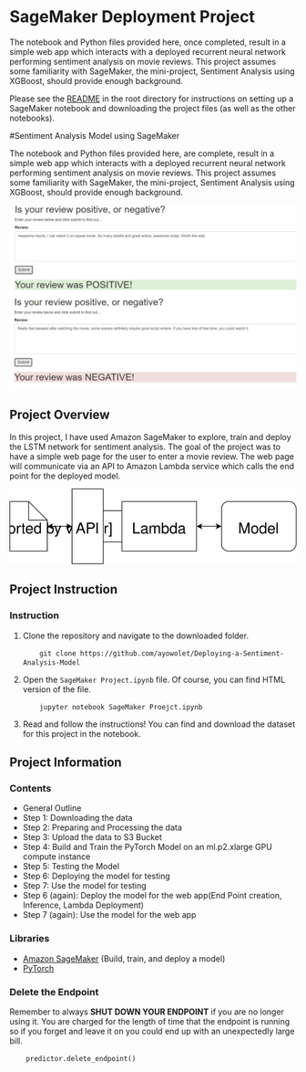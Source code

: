 # SageMaker Deployment Project

The notebook and Python files provided here, once completed, result in a simple web app which interacts with a deployed recurrent neural network performing sentiment analysis on movie reviews. This project assumes some familiarity with SageMaker, the mini-project, Sentiment Analysis using XGBoost, should provide enough background.

Please see the [README](https://github.com/udacity/sagemaker-deployment/tree/master/README.md) in the root directory for instructions on setting up a SageMaker notebook and downloading the project files (as well as the other notebooks).

#Sentiment Analysis Model using SageMaker

The notebook and Python files provided here, are complete, result in a simple web app which interacts with a deployed recurrent neural network performing sentiment analysis on movie reviews. This project assumes some familiarity with SageMaker, the mini-project, Sentiment Analysis using XGBoost, should provide enough background.


<img src="Good_Review.PNG">

<img src="Mixed_Review.PNG">

## Project Overview
In this project, I have used Amazon SageMaker to explore, train and deploy the LSTM network for sentiment analysis. The goal of the project was to have a simple web page for the user to enter a movie review. The web page will communicate via an API to Amazon Lambda service which calls the end point for the deployed model.

<img src="Web App Diagram.svg">

## Project Instruction

### Instruction

1. Clone the repository and navigate to the downloaded folder.
	```
		git clone https://github.com/ayowolet/Deploying-a-Sentiment-Analysis-Model
	```
2. Open the `SageMaker Project.ipynb` file. Of course, you can find HTML version of the file.
	```
		jupyter notebook SageMaker Proejct.ipynb
	```
3. Read and follow the instructions! You can find and download the dataset for this project in the notebook.

## Project Information

### Contents

- General Outline
- Step 1: Downloading the data
- Step 2: Preparing and Processing the data
- Step 3: Upload the data to S3 Bucket
- Step 4: Build and Train the PyTorch Model on an ml.p2.xlarge GPU compute instance
- Step 5: Testing the Model
- Step 6: Deploying the model for testing
- Step 7: Use the model for testing
- Step 6 (again): Deploy the model for the web app(End Point creation, Inference, Lambda Deployment)
- Step 7 (again): Use the model for the web app

### Libraries

- [Amazon SageMaker](https://aws.amazon.com/sagemaker) (Build, train, and deploy a model)
- [PyTorch](https://pytorch.org) 

### Delete the Endpoint
Remember to always __SHUT DOWN YOUR ENDPOINT__ if you are no longer using it. You are charged for the length of time that the endpoint is running so if you forget and leave it on you could end up with an unexpectedly large bill.
```
	predictor.delete_endpoint()
```